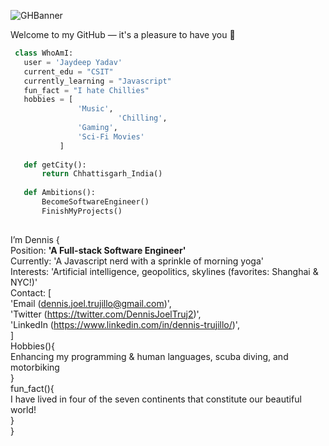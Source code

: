 <!-- - 👋 Hi, I’m @DennisTrujilloDev
- 👀 I’m interested in geopolitics, the future of artificial intelligence, maps, and skylines (favorites: Shanghai & NYC!). 
- 🌱 I’m currently learning Javascript (& LOVIN' it!) and the study methods that work best for me. Additionally, I am always working on my French-language and yoga skills. 
- Interesting facts about me: I practiced Capoeira — a Brazilian martial art disguised as a dance — for several years, and have lived in four of the seven continents that make up our beautiful world. 
- My hobbies include: swimming and snorkeling, biking, practicing (spoken & programming) languages. 
- 💞️ I’m looking to collaborate on open source projects. Any suggestions? 
- 📫 How to reach me: Email (dennis.joel.trujillo@gmail.com), Twitter (https://twitter.com/DennisJoelTruj2), or LinkedIn (https://www.linkedin.com/in/dennis-trujillo/) -->

![GHBanner](https://user-images.githubusercontent.com/98935149/169903526-2c6150d6-81b4-43ba-8699-4cde93bf0307.png)


Welcome to my GitHub — it's a pleasure to have you 👋 <br>

 ```python
  class WhoAmI:
    user = 'Jaydeep Yadav'
	current_edu = "CSIT"
    currently_learning = "Javascript"
    fun_fact = "I hate Chillies"
	hobbies = [
				'Music',
                         'Chilling',
			 	'Gaming',
				'Sci-Fi Movies'
			]
	
	def getCity():
		return Chhattisgarh_India()
	
	def Ambitions():
		BecomeSoftwareEngineer()
		FinishMyProjects()
	
 ```
I’m Dennis {<br>
		Position:   <strong>'A Full-stack Software Engineer'</strong> <br>
		Currently:   'A Javascript nerd with a sprinkle of morning yoga' <br>
		Interests:   'Artificial intelligence, geopolitics, skylines (favorites: Shanghai & NYC!)' <br>
		Contact: [ <br>
   			'Email (dennis.joel.trujillo@gmail.com)',<br>
   			'Twitter (https://twitter.com/DennisJoelTruj2)',<br>
   			'LinkedIn (https://www.linkedin.com/in/dennis-trujillo/)',<br>
   			]<br>
		Hobbies(){ <br>
		Enhancing my programming & human languages, scuba diving, and motorbiking<br>
		}<br>
		fun_fact(){<br>
		I have lived in four of the seven continents that constitute our beautiful world!<br>
		}<br>
}


<!--    future ambitions():
    I will use my experience in education and software development 
   	to manage a team of software engineers 
    } -->
<!---
DennisTrujilloDev/DennisTrujilloDev is a ✨ special ✨ repository because its `README.md` (this file) appears on your GitHub profile.
You can click the Preview link to take a look at your changes.
--->
